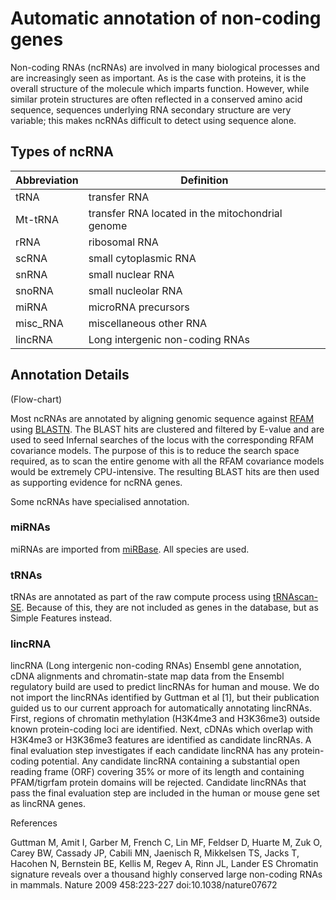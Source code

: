 # Automatic annotation of non-coding genes

Non-coding RNAs (ncRNAs) are involved in many biological processes and are increasingly seen as important. As is the case with proteins, it is the overall structure of the molecule which imparts function. However, while similar protein structures are often reflected in a conserved amino acid sequence, sequences underlying RNA secondary structure are very variable; this makes ncRNAs difficult to detect using sequence alone.

## Types of ncRNA

| Abbreviation | Definition |
| --- | --- |
| tRNA | transfer RNA |
| Mt-tRNA | transfer RNA located in the mitochondrial genome |
| rRNA | ribosomal RNA |
| scRNA | small cytoplasmic RNA |
| snRNA | small nuclear RNA |
|snoRNA | small nucleolar RNA |
| miRNA | microRNA precursors |
| misc_RNA | miscellaneous other RNA |
| lincRNA | Long intergenic non-coding RNAs |

## Annotation Details

(Flow-chart)

Most ncRNAs are annotated by aligning genomic sequence against [RFAM](http://rfam.xfam.org/) using [BLASTN](http://blast.wustl.edu/). The BLAST hits are clustered and filtered by E-value and are used to seed Infernal searches of the locus with the corresponding RFAM covariance models. The purpose of this is to reduce the search space required, as to scan the entire genome with all the RFAM covariance models would be extremely CPU-intensive. The resulting BLAST hits are then used as supporting evidence for ncRNA genes.

Some ncRNAs have specialised annotation.

### miRNAs

miRNAs are imported from [miRBase](http://www.mirbase.org/). All species are used.

### tRNAs

tRNAs are annotated as part of the raw compute process using [tRNAscan-SE](http://lowelab.ucsc.edu/tRNAscan-SE/). Because of this, they are not included as genes in the database, but as Simple Features instead.

### lincRNA

lincRNA (Long intergenic non-coding RNAs) Ensembl gene annotation, cDNA alignments and chromatin-state map data from the Ensembl regulatory build are used to predict lincRNAs for human and mouse. We do not import the lincRNAs identified by Guttman et al [1], but their publication guided us to our current approach for automatically annotating lincRNAs. First, regions of chromatin methylation (H3K4me3 and H3K36me3) outside known protein-coding loci are identified. Next, cDNAs which overlap with H3K4me3 or H3K36me3 features are identified as candidate lincRNAs. A final evaluation step investigates if each candidate lincRNA has any protein-coding potential. Any candidate lincRNA containing a substantial open reading frame (ORF) covering 35% or more of its length and containing PFAM/tigrfam protein domains will be rejected. Candidate lincRNAs that pass the final evaluation step are included in the human or mouse gene set as lincRNA genes.

References

Guttman M, Amit I, Garber M, French C, Lin MF, Feldser D, Huarte M, Zuk O, Carey BW, Cassady JP, Cabili MN, Jaenisch R, Mikkelsen TS, Jacks T, Hacohen N, Bernstein BE, Kellis M, Regev A, Rinn JL, Lander ES
Chromatin signature reveals over a thousand highly conserved large non-coding RNAs in mammals.
Nature 2009 458:223-227
doi:10.1038/nature07672